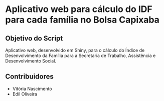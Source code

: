 # Aplicativo web para cálculo do IDF para cada família no Bolsa Capixaba

## Objetivo do Script
Aplicativo web, desenvolvido em Shiny, para o cálculo do Índice de Desenvolvimento da Família para a Secretaria de Trabalho, Assistência e Desenvolvimento Social.

## Contribuidores
- Vitória Nascimento
- Edil Oliveira
